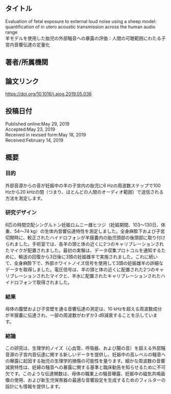 ## タイトル
Evaluation of fetal exposure to external loud noise using a sheep model: quantification of in utero acoustic transmission across the human audio range  
羊モデルを使用した胎児の外部騒音への暴露の評価：人間の可聴範囲にわたる子宮内音響伝達の定量化

## 著者/所属機関

## 論文リンク
https://doi.org/10.1016/j.ajog.2019.05.036

## 投稿日付
Published online:May 29, 2019  
Accepted:May 23, 2019  
Received in revised form:May 18, 2019  
Received:February 14, 2019

## 概要
### 目的
外部音源からの音が妊娠中の羊の子宮内の胎児に6 Hzの周波数ステップで100 Hzから20 kHzの間（つまり、ほとんどの人間のオーディオ範囲）で送信される方法を測定します。

### 研究デザイン
6匹の時間交配シングルトン妊娠ロムニー雌ヒツジ（妊娠期間、103〜130日、体重、54〜74 kg）の生体内音響伝達特性を測定しました。全身麻酔下および子宮切開時に、較正されたハイドロフォンが羊膜嚢内の胎児頭部の後頭部に取り付けられました。手術室では、各羊の頭と体の近くに2つのキャリブレーションされたマイクが配置されました。最初の実験は、データ収集プロトコルを通知するために、輸送の回復から3日後に3頭の妊娠雌羊で実施されました。これに続いて、全身麻酔下で、外部ホワイトノイズ信号を使用して3頭の妊娠雌羊の詳細なデータを取得しました。電圧信号は、羊の頭と体の近くに配置された2つのキャリブレーションされたマイクと、羊水に配置されたキャリブレーションされたハイドロフォンで取得されました。

### 結果
母体の腹壁および子宮壁を通る音響伝達の測定は、10 kHzを超える周波数成分が羊膜嚢に伝達され、一部の周波数がわずか3 dB減衰することを示しています。

### 結論
この研究は、生理学的ノイズ（心血管、呼吸器、および腸の音）を超える外部騒音源の子宮内音伝達に関する新しいデータを提供し、妊娠中の高レベルの騒音への曝露に起因する胎児の生理学的損傷の可能性を量ります。細かな周波数の音響減衰特性は、妊婦の騒音への暴露に関する基準と臨床勧告を知らせるために不可欠です。このような伝達関数は、母体の職業上の騒音曝露、妊娠中の磁気共鳴画像の使用、および新生児保育器の最適な音響設定を生成するためのフィルターの設計にも情報を提供します。
